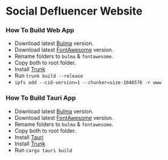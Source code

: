 # Social Defluencer Website

### How To Build Web App
- Download latest [Bulma](https://bulma.io/) version.
- Download latest [FontAwesome](https://fontawesome.com/download) version. 
- Rename folders to ```bulma``` & ```fontawesome```.
- Copy both to root folder.
- Install [Trunk](https://trunkrs.dev/)
- Run ```trunk build --release```
- ```ipfs add --cid-version=1 --chunker=size-1048576 -r www```

### How To Build Tauri App
- Download latest [Bulma](https://bulma.io/) version.
- Download latest [FontAwesome](https://fontawesome.com/download) version. 
- Rename folders to ```bulma``` & ```fontawesome```.
- Copy both to root folder.
- Install [Tauri](https://tauri.app/v1/guides/getting-started/prerequisites#setting-up-linux)
- Install [Trunk](https://trunkrs.dev/)
- Run ```cargo tauri build ```